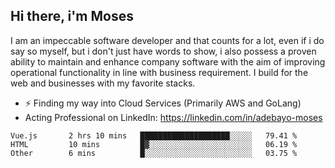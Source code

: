 ## Hi there, i'm Moses

I am an impeccable software developer and that counts for a lot, even if i do say so myself, but i don't just have words to show, i also possess a proven ability to maintain and enhance company software with the aim of improving operational functionality in line with business requirement. I build for the web and businesses with my favorite stacks.
- ⚡ Finding my way into Cloud Services (Primarily AWS and GoLang)
- Acting Professional on LinkedIn: https://linkedin.com/in/adebayo-moses

<!--START_SECTION:waka-->

```text
Vue.js       2 hrs 10 mins   ████████████████████░░░░░   79.41 %
HTML         10 mins         █▓░░░░░░░░░░░░░░░░░░░░░░░   06.19 %
Other        6 mins          █░░░░░░░░░░░░░░░░░░░░░░░░   03.75 %
```

<!--END_SECTION:waka-->
